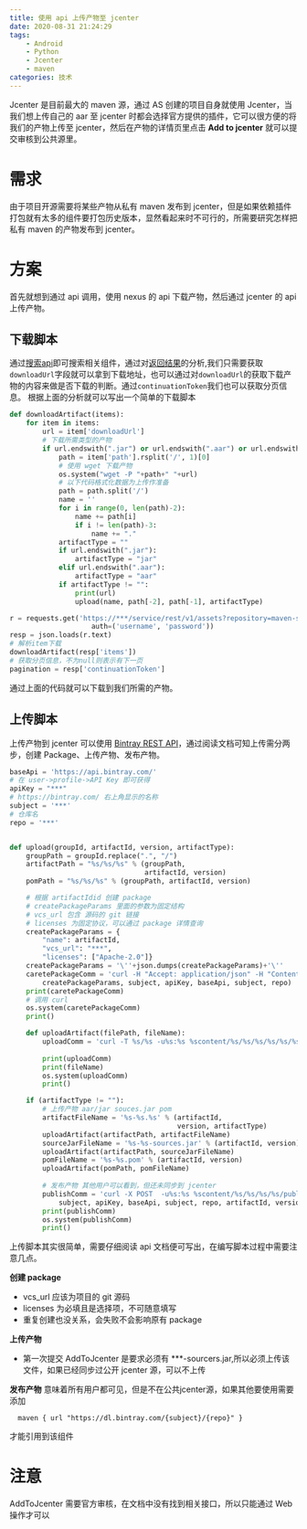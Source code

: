 ```yaml
---
title: 使用 api 上传产物至 jcenter
date: 2020-08-31 21:24:29
tags:
    - Android
    - Python
    - Jcenter
    - maven
categories: 技术
---
```

Jcenter 是目前最大的 maven 源，通过 AS 创建的项目自身就使用 Jcenter，当我们想上传自己的 aar 至 jcenter 时都会选择官方提供的插件，它可以很方便的将我们的产物上传至 jcenter，然后在产物的详情页里点击 **Add to jcenter** 就可以提交审核到公共源里。
# 需求
由于项目开源需要将某些产物从私有 maven 发布到 jcenter，但是如果依赖插件打包就有太多的组件要打包历史版本，显然看起来时不可行的，所需要研究怎样把私有 maven 的产物发布到 jcenter。
<!-- more -->
# 方案
首先就想到通过 api 调用，使用 nexus 的 api 下载产物，然后通过 jcenter 的 api 上传产物。
## 下载脚本
通过[搜索api](https://help.sonatype.com/repomanager3/rest-and-integration-api/search-api)即可搜索相关组件，通过对[返回结果](https://help.sonatype.com/repomanager3/rest-and-integration-api/search-api#SearchAPI-SearchAssets)的分析,我们只需要获取`downloadUrl`字段就可以拿到下载地址，也可以通过对`downloadUrl`的获取下载产物的内容来做是否下载的判断。通过`continuationToken`我们也可以获取分页信息。
根据上面的分析就可以写出一个简单的下载脚本

``` python
def downloadArtifact(items):
    for item in items:
        url = item['downloadUrl']
        # 下载所需类型的产物
        if url.endswith(".jar") or url.endswith(".aar") or url.endswith(".pom"):
            path = item['path'].rsplit('/', 1)[0]
            # 使用 wget 下载产物
            os.system("wget -P "+path+" "+url)
            # 以下代码格式化数据为上传作准备
            path = path.split('/')
            name = ''
            for i in range(0, len(path)-2):
                name += path[i]
                if i != len(path)-3:
                    name += "."
            artifactType = ""
            if url.endswith(".jar"):
                artifactType = "jar"
            elif url.endswith(".aar"):
                artifactType = "aar"
            if artifactType != "":
                print(url)
                upload(name, path[-2], path[-1], artifactType)

r = requests.get('https://***/service/rest/v1/assets?repository=maven-snapshots',
                    auth=('username', 'password'))
resp = json.loads(r.text)
# 解析item下载
downloadArtifact(resp['items'])
# 获取分页信息，不为null则表示有下一页
pagination = resp['continuationToken']
```
通过上面的代码就可以下载到我们所需的产物。

## 上传脚本

上传产物到 jcenter 可以使用 [Bintray REST API](https://www.jfrog.com/confluence/display/BT/Uploading+Using+APIs)，通过阅读文档可知上传需分两步，创建 Package、上传产物、发布产物。

``` python
baseApi = 'https://api.bintray.com/'
# 在 user->profile->API Key 即可获得
apiKey = "***"
# https://bintray.com/ 右上角显示的名称
subject = '***'
# 仓库名
repo = '***'


def upload(groupId, artifactId, version, artifactType):
    groupPath = groupId.replace(".", "/")
    artifactPath = "%s/%s/%s" % (groupPath,
                                 artifactId, version)
    pomPath = "%s/%s/%s" % (groupPath, artifactId, version)    

    # 根据 artifactIdid 创建 package
    # createPackageParams 里面的参数为固定结构
    # vcs_url 包含 源码的 git 链接
    # licenses 为固定协议，可以通过 package 详情查询
    createPackageParams = {
        "name": artifactId,
        "vcs_url": "***",
        "licenses": ["Apache-2.0"]}
    createPackageParams = '\''+json.dumps(createPackageParams)+'\''
    caretePackageComm = 'curl -H "Accept: application/json" -H "Content-type: application/json" -X POST -d %s -u%s:%s %spackages/%s/%s' % (
        createPackageParams, subject, apiKey, baseApi, subject, repo)
    print(caretePackageComm)
    # 调用 curl 
    os.system(caretePackageComm)
    print()

    def uploadArtifact(filePath, fileName):
        uploadComm = 'curl -T %s/%s -u%s:%s %scontent/%s/%s/%s/%s/%s/%s' % (filePath, fileName, subject, apiKey, baseApi, subject,
                                                                            repo, artifactId, version, filePath, fileName)
        print(uploadComm)
        print(fileName)
        os.system(uploadComm)
        print()

    if (artifactType != ""):
        # 上传产物 aar/jar souces.jar pom
        artifactFileName = '%s-%s.%s' % (artifactId,
                                         version, artifactType)
        uploadArtifact(artifactPath, artifactFileName)
        sourceJarFileName = '%s-%s-sources.jar' % (artifactId, version)
        uploadArtifact(artifactPath, sourceJarFileName)
        pomFileName = '%s-%s.pom' % (artifactId, version)
        uploadArtifact(pomPath, pomFileName)
        
        # 发布产物 其他用户可以看到，但还未同步到 jcenter
        publishComm = 'curl -X POST  -u%s:%s %scontent/%s/%s/%s/%s/publish' % (
            subject, apiKey, baseApi, subject, repo, artifactId, version)
        print(publishComm)
        os.system(publishComm)
        print()
```
上传脚本其实很简单，需要仔细阅读 api 文档便可写出，在编写脚本过程中需要注意几点。

**创建 package**
* vcs_url 应该为项目的 git 源码
* licenses 为必填且是选择项，不可随意填写
* 重复创建也没关系，会失败不会影响原有 package

**上传产物**
* 第一次提交 AddToJcenter 是要求必须有 ***-sourcers.jar,所以必须上传该文件，如果已经同步过公开 jcenter 源，可以不上传

**发布产物**
意味着所有用户都可见，但是不在公共jcenter源，如果其他要使用需要添加
``` 
  maven { url "https://dl.bintray.com/{subject}/{repo}" }
```
才能引用到该组件

# 注意
AddToJcenter 需要官方审核，在文档中没有找到相关接口，所以只能通过 Web 操作才可以